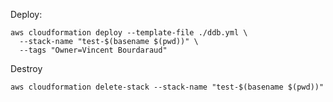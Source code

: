 Deploy:
```shell
aws cloudformation deploy --template-file ./ddb.yml \
  --stack-name "test-$(basename $(pwd))" \
  --tags "Owner=Vincent Bourdaraud"
```

Destroy
```shell
aws cloudformation delete-stack --stack-name "test-$(basename $(pwd))"
```
